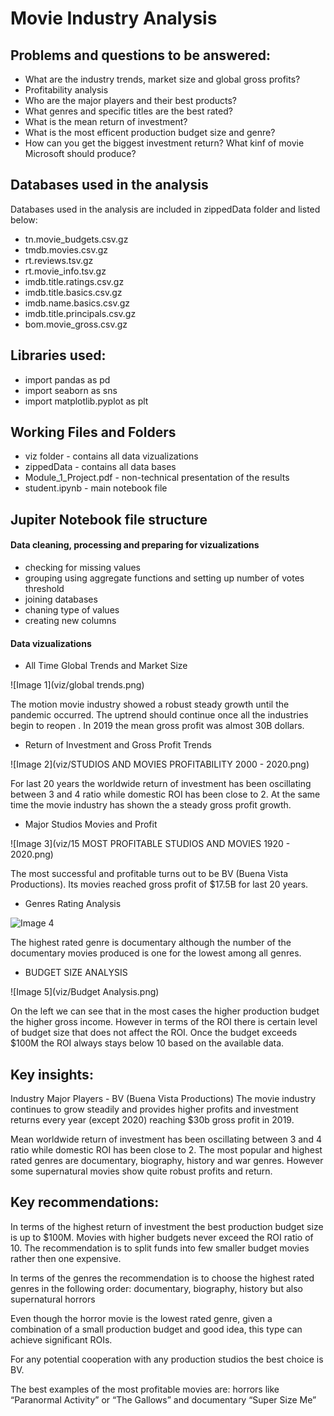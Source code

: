 # Movie Industry Analysis

## Problems and questions to be answered:

* What are the industry trends, market size and global gross profits?
* Profitability analysis
* Who are the major players and their best products?
* What genres and specific titles are the best rated?
* What is the mean return of investment?
* What is the most efficent production budget size and genre?
* How can you get the biggest investment return? What kinf of movie Microsoft should produce?


## Databases used in the analysis

Databases used in the analysis are included in zippedData folder and listed below:
* tn.movie_budgets.csv.gz
* tmdb.movies.csv.gz
* rt.reviews.tsv.gz
* rt.movie_info.tsv.gz
* imdb.title.ratings.csv.gz
* imdb.title.basics.csv.gz
* imdb.name.basics.csv.gz
* imdb.title.principals.csv.gz
* bom.movie_gross.csv.gz

## Libraries used:

* import pandas as pd
* import seaborn as sns
* import matplotlib.pyplot as plt

## Working Files and Folders

* viz folder - contains all data vizualizations 
* zippedData - contains all data bases
* Module_1_Project.pdf - non-technical presentation of the results
* student.ipynb - main notebook file

## Jupiter Notebook file structure

#### Data cleaning, processing and preparing for vizualizations

* checking for missing values
* grouping using aggregate functions and setting up number of votes threshold
* joining databases
* chaning type of values
* creating new columns

#### Data vizualizations

* All Time Global Trends and Market Size

![Image 1](viz/global trends.png)

The motion movie industry showed a robust steady growth until the pandemic occurred. The uptrend should continue once all the industries begin to reopen .
In 2019 the mean gross profit was almost 30B dollars.

* Return of Investment and Gross Profit Trends

![Image 2](viz/STUDIOS AND MOVIES PROFITABILITY 2000 - 2020.png)

For last 20 years the worldwide return of investment has been oscillating between 3 and 4 ratio while  domestic ROI has been close to 2. At the same time the movie industry has shown the a steady gross profit growth. 

* Major Studios Movies and Profit

![Image 3](viz/15 MOST PROFITABLE STUDIOS AND MOVIES 1920 - 2020.png)

The most successful and profitable turns out to be BV (Buena Vista Productions). Its movies reached gross profit of $17.5B for last 20 years.

* Genres Rating Analysis

![Image 4]("Genres.png")

The highest rated genre is documentary although the number of the documentary movies produced is one for the lowest among all genres. 


* BUDGET SIZE ANALYSIS

![Image 5](viz/Budget Analysis.png)

On the left we can see that in the most cases the higher production budget the higher gross income. However in terms of the ROI there is certain level of budget size that does not affect the ROI. Once the budget exceeds $100M the ROI always stays below 10 based on the available data.

## Key insights:

Industry Major Players - BV (Buena Vista Productions) The movie industry continues to grow steadily and provides higher profits and investment returns every year (except 2020) reaching $30b gross profit in 2019.

Mean worldwide return of investment has been oscillating between 3 and 4 ratio while  domestic ROI has been close to 2.
The most popular and highest rated genres are documentary, biography, history and war genres. However some supernatural movies show quite robust profits and return.

## Key recommendations:

In terms of the highest return of investment the best production budget size is up to $100M. Movies with higher budgets never exceed the ROI ratio of 10. The recommendation is to split funds into few smaller budget movies rather then one expensive. 

In terms of the genres the recommendation is to choose the highest rated genres in the following order: documentary, biography, history but also supernatural horrors

Even though the horror movie is the lowest rated genre, given a combination of a small production budget and good idea, this type can achieve significant ROIs.

For any potential cooperation with any production studios the best choice is BV. 

The best examples of the most profitable movies are: horrors like “Paranormal Activity” or “The Gallows” and documentary “Super Size Me”
